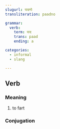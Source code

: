 ```yaml
---
slugurl: पादणो
transliteration: paadno

grammar: 
  verb:
    term: पाद
    trans: paad
    ending: a

categories:
  - informal
  - slang

---
```

## Verb

### Meaning

<word-meanings>

1. to fart

</word-meanings>

### Conjugation

<verb-conj :grammar="grammar"></verb-conj>
